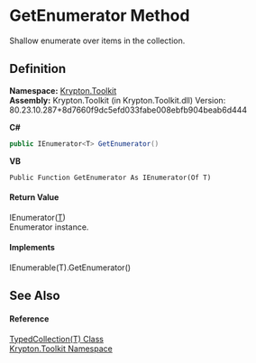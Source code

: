 # GetEnumerator Method


Shallow enumerate over items in the collection.



## Definition
**Namespace:** <a href="79d2eac2-21f4-54ff-7552-b20c33c30600.md">Krypton.Toolkit</a>  
**Assembly:** Krypton.Toolkit (in Krypton.Toolkit.dll) Version: 80.23.10.287+8d7660f9dc5efd033fabe008ebfb904beab6d444

**C#**
``` C#
public IEnumerator<T> GetEnumerator()
```
**VB**
``` VB
Public Function GetEnumerator As IEnumerator(Of T)
```



#### Return Value
IEnumerator(<a href="4026dc89-2502-ffa8-c767-a8aaea23623e.md">T</a>)  
Enumerator instance.

#### Implements
IEnumerable(T).GetEnumerator()  


## See Also


#### Reference
<a href="4026dc89-2502-ffa8-c767-a8aaea23623e.md">TypedCollection(T) Class</a>  
<a href="79d2eac2-21f4-54ff-7552-b20c33c30600.md">Krypton.Toolkit Namespace</a>  
